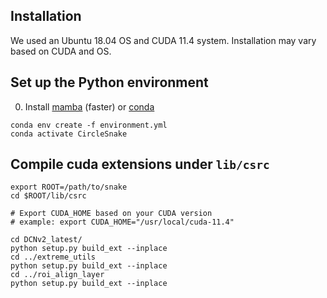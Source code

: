 ## Installation

We used an Ubuntu 18.04 OS and CUDA 11.4 system. Installation may vary based on CUDA and OS.

## Set up the Python environment
0. Install [mamba](https://mamba.readthedocs.io/en/latest/installation.html) (faster) or [conda](https://docs.conda.io/en/latest/miniconda.html)
```
conda env create -f environment.yml
conda activate CircleSnake
```

[//]: # (## Install Apex)

[//]: # (```)

[//]: # (# Export CUDA_HOME based on your CUDA version)

[//]: # (# example: export CUDA_HOME="/usr/local/cuda-11.4")

[//]: # ()
[//]: # (git clone https://github.com/EthanHNguyen/circlesnake-apex)

[//]: # (cd circlesnake-apex)

[//]: # (python setup.py install --cuda_ext --cpp_ext)

[//]: # (```)

## Compile cuda extensions under `lib/csrc`

```
export ROOT=/path/to/snake
cd $ROOT/lib/csrc

# Export CUDA_HOME based on your CUDA version
# example: export CUDA_HOME="/usr/local/cuda-11.4"

cd DCNv2_latest/
python setup.py build_ext --inplace
cd ../extreme_utils
python setup.py build_ext --inplace
cd ../roi_align_layer
python setup.py build_ext --inplace
```